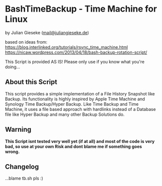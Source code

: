 # BashTimeBackup - Time Machine for Linux

by Julian Gieseke (mail@juliangieseke.de)

based on ideas from:
https://blog.interlinked.org/tutorials/rsync_time_machine.html
https://nicaw.wordpress.com/2013/04/18/bash-backup-rotation-script/

This Script is provided AS IS! Please only use if you know what you're doing…


## About this Script
This script provides a simple implementation of a File History Snapshot like Backup. Its functionality is highly inspired by Apple Time Machine and Synology Time Backup/Hyper Backup. Like Time Backup and Time Machine, it uses a file based approach with hardlinks instead of a Database file like Hyper Backup and many other Backup Solutions do.

## Warning
**This Script isnt tested very well yet (if at all) and most of the code is very bad, so use at your own Risk and dont blame me if something goes wrong.**


## Changelog

…blame tb.sh pls :)
